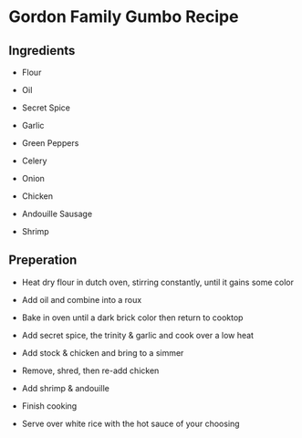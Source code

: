 # Gordon Family Gumbo Recipe

## Ingredients

* Flour

* Oil

* Secret Spice

* Garlic

* Green Peppers

* Celery

* Onion

* Chicken

* Andouille Sausage

* Shrimp

## Preperation

* Heat dry flour in dutch oven, stirring constantly, until it gains some color

* Add oil and combine into a roux

* Bake in oven until a dark brick color then return to cooktop

* Add secret spice, the trinity & garlic and cook over a low heat

* Add stock & chicken and bring to a simmer

* Remove, shred, then re-add chicken

* Add shrimp & andouille

* Finish cooking

* Serve over white rice with the hot sauce of your choosing

